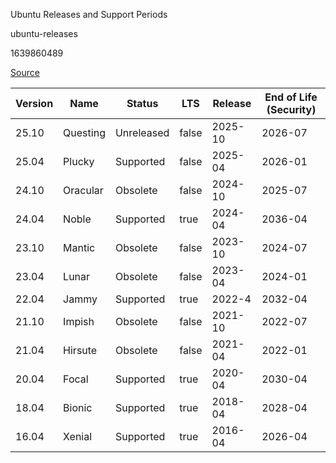 Ubuntu Releases and Support Periods

ubuntu-releases

1639860489

[Source](https://wiki.ubuntu.com/Releases)

| Version | Name     | Status     | LTS   | Release | End of Life (Security) |
|---------|----------|------------|-------|---------|------------------------|
| 25.10   | Questing | Unreleased | false | 2025-10 | 2026-07                |
| 25.04   | Plucky   | Supported  | false | 2025-04 | 2026-01                |
| 24.10   | Oracular | Obsolete   | false | 2024-10 | 2025-07                |
| 24.04   | Noble    | Supported  | true  | 2024-04 | 2036-04                |
| 23.10   | Mantic   | Obsolete   | false | 2023-10 | 2024-07                |
| 23.04   | Lunar    | Obsolete   | false | 2023-04 | 2024-01                |
| 22.04   | Jammy    | Supported  | true  | 2022-4  | 2032-04                |
| 21.10   | Impish   | Obsolete   | false | 2021-10 | 2022-07                |
| 21.04   | Hirsute  | Obsolete   | false | 2021-04 | 2022-01                |
| 20.04   | Focal    | Supported  | true  | 2020-04 | 2030-04                |
| 18.04   | Bionic   | Supported  | true  | 2018-04 | 2028-04                |
| 16.04   | Xenial   | Supported  | true  | 2016-04 | 2026-04                |
